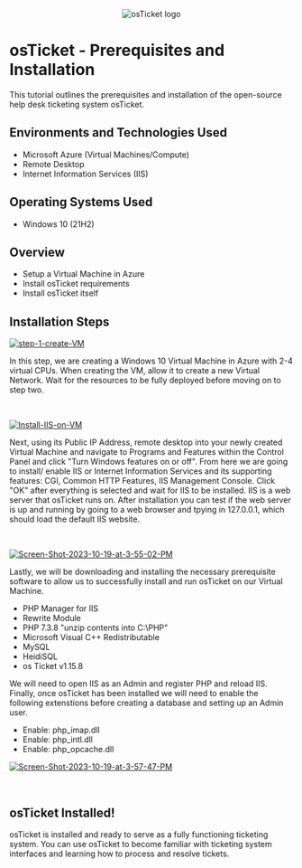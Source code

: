 <p align="center">
<img src="https://i.imgur.com/Clzj7Xs.png" alt="osTicket logo"/>
</p>

<h1>osTicket - Prerequisites and Installation</h1>
This tutorial outlines the prerequisites and installation of the open-source help desk ticketing system osTicket.<br />

<h2>Environments and Technologies Used</h2>

- Microsoft Azure (Virtual Machines/Compute)
- Remote Desktop
- Internet Information Services (IIS)

<h2>Operating Systems Used</h2>

- Windows 10 (21H2)

<h2>Overview</h2>

- Setup a Virtual Machine in Azure
- Install osTicket requirements
- Install osTicket itself

<h2>Installation Steps</h2>

<p>
<a href="https://ibb.co/6vzjLk7"><img src="https://i.ibb.co/q0KTVv3/step-1-create-VM.png" alt="step-1-create-VM" border="0" /></a>
</p>
<p>
In this step, we are creating a Windows 10 Virtual Machine in Azure with 2-4 virtual CPUs. When creating the VM, allow it to create a new Virtual Network. Wait for the resources to be fully deployed before moving on to step two.
</p>
<br />

<p>
<a href="https://ibb.co/y09rFqL"><img src="https://i.ibb.co/fMgsdHm/Install-IIS-on-VM.png" alt="Install-IIS-on-VM" border="0" /></a>
</p>
<p>
Next, using its Public IP Address, remote desktop into your newly created Virtual Machine and navigate to Programs and Features within the Control Panel and click "Turn Windows features on or off". From here we are going to install/ enable IIS or Internet Information Services and its supporting features: CGI, Common HTTP Features, IIS Management Console. Click "OK" after everything is selected and wait for IIS to be installed. IIS is a web server that osTicket runs on. After installation you can test if the web server is up and running by going to a web browser and tpying in 127.0.0.1, which should load the default IIS website. 
</p>
<br />

<p>
<a href="https://ibb.co/rcxrBXP"><img src="https://i.ibb.co/3MpZxPX/Screen-Shot-2023-10-19-at-3-55-02-PM.png" alt="Screen-Shot-2023-10-19-at-3-55-02-PM" border="0" /></a>
</p>
<p>
Lastly, we will be downloading and installing the necessary prerequisite software to allow us to successfully install and run osTicket on our Virtual Machine.
  
  - PHP Manager for IIS
  - Rewrite Module
  - PHP 7.3.8 "unzip contents into C:\PHP"
  - Microsoft Visual C++ Redistributable
  - MySQL
  - HeidiSQL
  - os Ticket v1.15.8
    
We will need to open IIS as an Admin and register PHP and reload IIS. Finally, once osTicket has been installed we will need to enable the following extenstions before creating a database and setting up an Admin user.
  
  - Enable: php_imap.dll
  - Enable: php_intl.dll
  - Enable: php_opcache.dll
    
</p>
<p>
<a href="https://ibb.co/CVZQxDd"><img src="https://i.ibb.co/3SqctQX/Screen-Shot-2023-10-19-at-3-57-47-PM.png" alt="Screen-Shot-2023-10-19-at-3-57-47-PM" border="0" /></a>
</p>
<br />

<h2>osTicket Installed!</h2>

<p>
osTicket is installed and ready to serve as a fully functioning ticketing system. You can use osTicket to become familiar with ticketing system interfaces and learning how to process and resolve tickets.
</p>
